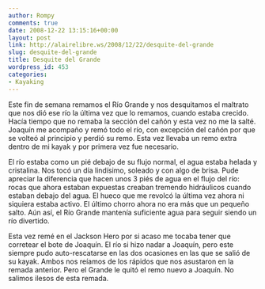 ```yaml
---
author: Rompy
comments: true
date: 2008-12-22 13:15:16+00:00
layout: post
link: http://alairelibre.ws/2008/12/22/desquite-del-grande
slug: desquite-del-grande
title: Desquite del Grande
wordpress_id: 453
categories:
- Kayaking
---
```


Este fin de semana remamos el Río Grande y nos desquitamos el maltrato que nos dió ese río la última vez que lo remamos, cuando estaba crecido. Hacía tiempo que no remaba la sección del cañón y esta vez no me la salté. Joaquín me acompaño y remó todo el río, con excepción del cañón por que se volteó al principio y perdió su remo. Esta vez llevaba un remo extra dentro de mi kayak y por primera vez fue necesario.

El río estaba como un pié debajo de su flujo normal, el agua estaba helada y cristalina. Nos tocó un día lindísimo, soleado y con algo de brisa. Pude apreciar la diferencia que hacen unos 3 piés de agua en el flujo del río: rocas que ahora estaban expuestas creaban tremendo hidráulicos cuando estaban debajo del agua. El hueco que me revolcó la última vez ahora ni siquiera estaba activo. El último chorro ahora no era más que un pequeño salto. Aún así, el Río Grande mantenía suficiente agua para seguir siendo un río divertido.

Esta vez remé en el Jackson Hero por si acaso me tocaba tener que corretear el bote de Joaquín. El río si hizo nadar a Joaquín, pero este siempre pudo auto-rescatarse en las dos ocasiones en las que se salió de su kayak. Ambos nos reíamos de los rápidos que nos asustaron en la remada anterior. Pero el Grande le quitó el remo nuevo a Joaquín. No salimos ilesos de esta remada.
